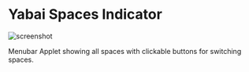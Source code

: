 #  Yabai Spaces Indicator

![screenshot](./docs/screenshot.png)

Menubar Applet showing all spaces with clickable buttons for switching spaces.
